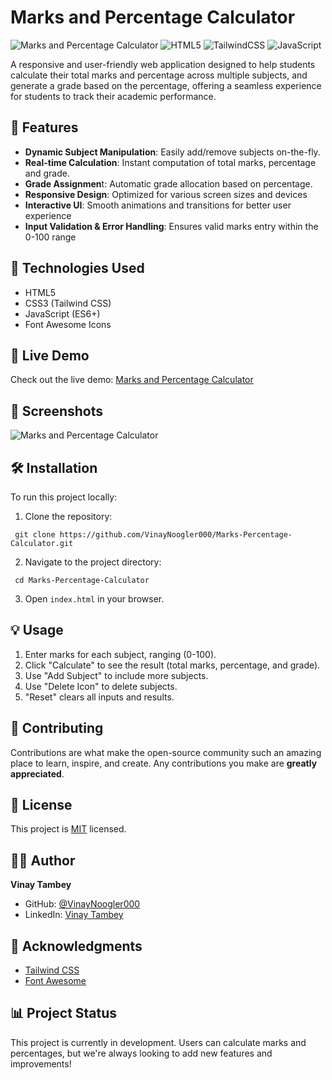 # Marks and Percentage Calculator

![Marks and Percentage Calculator](https://img.shields.io/badge/Calculator-Marks%20%26%20Percentage-blue)
![HTML5](https://img.shields.io/badge/html5-%23E34F26.svg?style=for-the-badge&logo=html5&logoColor=white)
![TailwindCSS](https://img.shields.io/badge/tailwindcss-%2338B2AC.svg?style=for-the-badge&logo=tailwind-css&logoColor=white)
![JavaScript](https://img.shields.io/badge/javascript-%23323330.svg?style=for-the-badge&logo=javascript&logoColor=%23F7DF1E)

A responsive and user-friendly web application designed to help students calculate their total marks and percentage across multiple subjects, and generate a grade based on the percentage, offering a seamless experience for students to track their academic performance.

## 🌟 Features

- **Dynamic Subject Manipulation**: Easily add/remove subjects on-the-fly.
- **Real-time Calculation**: Instant computation of total marks, percentage and grade.
- **Grade Assignmen**t: Automatic grade allocation based on percentage.
- **Responsive Design**: Optimized for various screen sizes and devices
- **Interactive UI**: Smooth animations and transitions for better user experience
- **Input Validation & Error Handling**: Ensures valid marks entry within the 0-100 range

## 🧰 Technologies Used

- HTML5
- CSS3 (Tailwind CSS)
- JavaScript (ES6+)
- Font Awesome Icons

## 🚀 Live Demo

Check out the live demo: [Marks and Percentage Calculator](https://marks-and-percentage-calculator-by-vt.b-cdn.net/)

## 📸 Screenshots

![Marks and Percentage Calculator](https://i.postimg.cc/zGXdRM0J/Marks-Calculator.png)

## 🛠️ Installation

To run this project locally:

1. Clone the repository:  
```
 git clone https://github.com/VinayNoogler000/Marks-Percentage-Calculator.git
```
2. Navigate to the project directory:
```
 cd Marks-Percentage-Calculator
```
3. Open `index.html` in your browser.


## 💡 Usage

1. Enter marks for each subject, ranging (0-100).
2. Click "Calculate" to see the result (total marks, percentage, and grade).
3. Use "Add Subject" to include more subjects.
4. Use "Delete Icon" to delete subjects.
4. "Reset" clears all inputs and results.

## 🤝 Contributing

Contributions are what make the open-source community such an amazing place to learn, inspire, and create. Any contributions you make are **greatly appreciated**.

## 📝 License

This project is [MIT](https://choosealicense.com/licenses/mit/) licensed.

## 👨‍💻 Author

**Vinay Tambey**

- GitHub: [@VinayNoogler000](https://github.com/VinayNoogler000)
- LinkedIn: [Vinay Tambey](https://www.linkedin.com/in/vinay-tambey)

## 🙏 Acknowledgments

- [Tailwind CSS](https://tailwindcss.com/)
- [Font Awesome](https://fontawesome.com/)

## 📊 Project Status

This project is currently in development. Users can calculate marks and percentages, but we're always looking to add new features and improvements!

